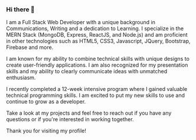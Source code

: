 ### Hi there 👋

<!--
**ZacharyJohn1/ZacharyJohn1** is a ✨ _special_ ✨ repository because its `README.md` (this file) appears on your GitHub profile.

Here are some ideas to get you started:

- 🔭 I’m currently working on ...
- 🌱 I’m currently learning ...
- 👯 I’m looking to collaborate on ...
- 🤔 I’m looking for help with ...
- 💬 Ask me about ...
- 📫 How to reach me: ...
- 😄 Pronouns: ...
- ⚡ Fun fact: ...
-->
I am a Full Stack Web Developer with a unique background in Communications, Writing and a dedication to Learning. I specialize in the MERN Stack (MongoDB, Express, ReactJS, and Node.js) and am proficient in other technologies such as HTML5, CSS3, Javascript, JQuery, Bootstrap, Firebase and more.

I am known for my ability to combine technical skills with unique designs to create user-friendly applications. I am also recognized for my presentation skills and my ability to clearly communicate ideas with unmatched enthusiasm.

I recently completed a 12-week intensive program where I gained valuable technical programming skills. I am excited to put my new skills to use and continue to grow as a developer.

Take a look at my projects and feel free to reach out if you have any questions or if you're interested in working together.

Thank you for visiting my profile!
